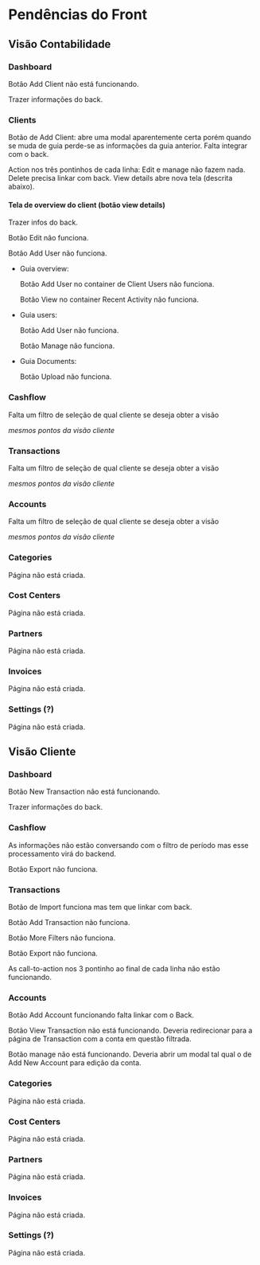 # Pendências do Front

## Visão Contabilidade

### Dashboard

Botão Add Client não está funcionando.

Trazer informações do back.

### Clients

Botão de Add Client: abre uma modal aparentemente certa porém quando se muda de guia perde-se as informações da guia anterior. Falta integrar com o back.

Action nos três pontinhos de cada linha: Edit e manage não fazem nada. Delete precisa linkar com back. View details abre nova tela (descrita abaixo).

#### Tela de overview do client (botão view details)

Trazer infos do back.

Botão Edit não funciona.

Botão Add User não funciona.

* Guia overview:

    Botão Add User no container de Client Users não funciona.

    Botão View no container Recent Activity não funciona.

* Guia users:
    
    Botão Add User não funciona.

    Botão Manage não funciona.

* Guia Documents:

    Botão Upload não funciona.

### Cashflow

Falta um filtro de seleção de qual cliente se deseja obter a visão

_mesmos pontos da visão cliente_

### Transactions

Falta um filtro de seleção de qual cliente se deseja obter a visão

_mesmos pontos da visão cliente_

### Accounts

Falta um filtro de seleção de qual cliente se deseja obter a visão

_mesmos pontos da visão cliente_

### Categories

Página não está criada.

### Cost Centers

Página não está criada.

### Partners

Página não está criada.

### Invoices

Página não está criada.

### Settings (?)

Página não está criada.

## Visão Cliente

### Dashboard

Botão New Transaction não está funcionando.

Trazer informações do back.

### Cashflow

As informações não estão conversando com o filtro de período mas esse processamento virá do backend.

Botão Export não funciona.

### Transactions

Botão de Import funciona mas tem que linkar com back.

Botão Add Transaction não funciona.

Botão More Filters não funciona.

Botão Export não funciona.

As call-to-action nos 3 pontinho ao final de cada linha não estão funcionando.

### Accounts

Botão Add Account funcionando falta linkar com o Back.

Botão View Transaction não está funcionando. Deveria redirecionar para a página de Transaction com a conta em questão filtrada.

Botão manage não está funcionando. Deveria abrir um modal tal qual o de Add New Account para edição da conta.

### Categories

Página não está criada.

### Cost Centers

Página não está criada.

### Partners

Página não está criada.

### Invoices

Página não está criada.

### Settings (?)

Página não está criada.


